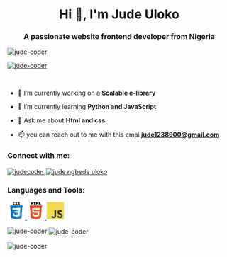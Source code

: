 <h1 align="center">Hi 👋, I'm Jude Uloko</h1>
<h3 align="center">A passionate website frontend developer from Nigeria</h3>

<p align="left"> <img src="https://komarev.com/ghpvc/?username=jude-coder&label=Profile%20views&color=0e75b6&style=flat" alt="jude-coder" /> </p>

<p align="left"> <a href="https://github.com/ryo-ma/github-profile-trophy"><img src="https://github-profile-trophy.vercel.app/?username=jude-coder" alt="jude-coder" /></a> </p>

<p align="left"> <a href="https://twitter.com/" target="blank"><img src="https://img.shields.io/twitter/follow/?logo=twitter&style=for-the-badge" alt="" /></a> </p>

- 🔭 I’m currently working on a **Scalable e-library**

- 🌱 I’m currently learning **Python and JavaScript**

- 💬 Ask me about **Html and css**

- 📫 you can reach out to me with this emai **jude1238900@gmail.com**

<h3 align="left">Connect with me:</h3>
<p align="left">
<a href="https://stackoverflow.com/users/judecoder" target="blank"><img align="center" src="https://raw.githubusercontent.com/rahuldkjain/github-profile-readme-generator/master/src/images/icons/Social/stack-overflow.svg" alt="judecoder" height="30" width="40" /></a>
<a href="https://fb.com/jude ngbede uloko" target="blank"><img align="center" src="https://raw.githubusercontent.com/rahuldkjain/github-profile-readme-generator/master/src/images/icons/Social/facebook.svg" alt="jude ngbede uloko" height="30" width="40" /></a>
</p>

<h3 align="left">Languages and Tools:</h3>
<p align="left"> <a href="https://www.w3schools.com/css/" target="_blank" rel="noreferrer"> <img src="https://raw.githubusercontent.com/devicons/devicon/master/icons/css3/css3-original-wordmark.svg" alt="css3" width="40" height="40"/> </a> <a href="https://www.w3.org/html/" target="_blank" rel="noreferrer"> <img src="https://raw.githubusercontent.com/devicons/devicon/master/icons/html5/html5-original-wordmark.svg" alt="html5" width="40" height="40"/> </a> <a href="https://developer.mozilla.org/en-US/docs/Web/JavaScript" target="_blank" rel="noreferrer"> <img src="https://raw.githubusercontent.com/devicons/devicon/master/icons/javascript/javascript-original.svg" alt="javascript" width="40" height="40"/> </a> </p>

<p><img align="left" src="https://github-readme-stats.vercel.app/api/top-langs?username=jude-coder&show_icons=true&locale=en&layout=compact" alt="jude-coder" /></p>

<p>&nbsp;<img align="center" src="https://github-readme-stats.vercel.app/api?username=jude-coder&show_icons=true&locale=en" alt="jude-coder" /></p>

<p><img align="center" src="https://github-readme-streak-stats.herokuapp.com/?user=jude-coder&" alt="jude-coder" /></p>
